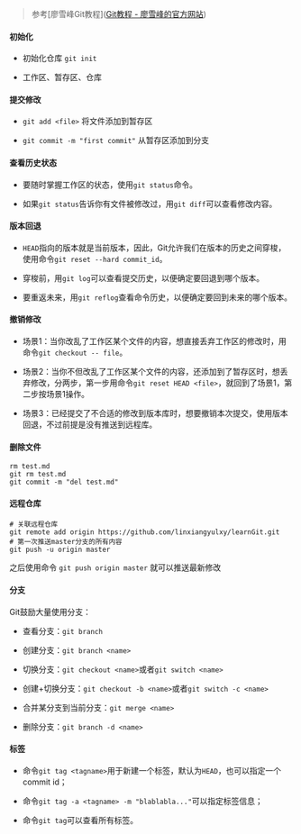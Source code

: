 > 参考[廖雪峰Git教程]([Git教程 - 廖雪峰的官方网站](https://www.liaoxuefeng.com/wiki/896043488029600))

#### 初始化

- 初始化仓库 `git init`

- 工作区、暂存区、仓库

#### 提交修改

- `git add <file>` 将文件添加到暂存区

- `git commit -m "first commit"` 从暂存区添加到分支

#### 查看历史状态

- 要随时掌握工作区的状态，使用`git status`命令。

- 如果`git status`告诉你有文件被修改过，用`git diff`可以查看修改内容。

#### 版本回退

- `HEAD`指向的版本就是当前版本，因此，Git允许我们在版本的历史之间穿梭，使用命令`git reset --hard commit_id`。

- 穿梭前，用`git log`可以查看提交历史，以便确定要回退到哪个版本。

- 要重返未来，用`git reflog`查看命令历史，以便确定要回到未来的哪个版本。

#### 撤销修改

- 场景1：当你改乱了工作区某个文件的内容，想直接丢弃工作区的修改时，用命令`git checkout -- file`。

- 场景2：当你不但改乱了工作区某个文件的内容，还添加到了暂存区时，想丢弃修改，分两步，第一步用命令`git reset HEAD <file>`，就回到了场景1，第二步按场景1操作。

- 场景3：已经提交了不合适的修改到版本库时，想要撤销本次提交，使用版本回退，不过前提是没有推送到远程库。

#### 删除文件

```
rm test.md
git rm test.md
git commit -m "del test.md"
```

#### 远程仓库

```
# 关联远程仓库
git remote add origin https://github.com/linxiangyulxy/learnGit.git
# 第一次推送master分支的所有内容
git push -u origin master
```

之后使用命令 `git push origin master` 就可以推送最新修改

#### 分支

Git鼓励大量使用分支：

- 查看分支：`git branch`

- 创建分支：`git branch <name>`

- 切换分支：`git checkout <name>`或者`git switch <name>`

- 创建+切换分支：`git checkout -b <name>`或者`git switch -c <name>`

- 合并某分支到当前分支：`git merge <name>`

- 删除分支：`git branch -d <name>`

#### 标签

- 命令`git tag <tagname>`用于新建一个标签，默认为`HEAD`，也可以指定一个commit id；

- 命令`git tag -a <tagname> -m "blablabla..."`可以指定标签信息；

- 命令`git tag`可以查看所有标签。

